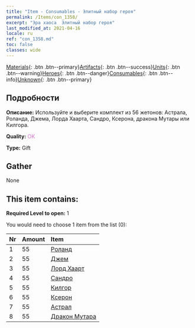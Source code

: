 ```yaml
---
title: "Item - Consumables - Элитный набор героя"
permalink: /Items/con_1358/
excerpt: "Эра хаоса  Элитный набор героя"
last_modified_at: 2021-04-16
locale: ru
ref: "con_1358.md"
toc: false
classes: wide
---
```

 [Materials](/ru/Items/){: .btn .btn--primary}[Artifacts](/ru/Items/Artifacts/){: .btn .btn--success}[Units](/ru/Items/Units/){: .btn .btn--warning}[Heroes](/ru/Items/Heroes/){: .btn .btn--danger}[Consumables](/ru/Items/Consumables/){: .btn .btn--info}[Unknown](/ru/Items/Unknown/){: .btn .btn--primary}

## Подробности
 **Описание:** Используйте и выберите комплект из 56 жетонов: Астрала, Роланда, Джема, Лорда Хаарта, Сандро, Ксерона, дракона Мутары или Килгора.

 **Quality:** <span style="color: #DA70D6">OK</span>

 **Type:** Gift

## Gather

  None

## This item contains:

 **Required Level to open:** 1

 You would need to choose 1 item from the list (0):

  | Nr | Amount |     Item    |
  |:---|:-------|:------------|
  | 1 | 55 | [Роланд](/ru/Items/her_362/) |  | 
  | 2 | 55 | [Джем](/ru/Items/her_369/) |  | 
  | 3 | 55 | [Лорд Хаарт](/ru/Items/her_370/) |  | 
  | 4 | 55 | [Сандро](/ru/Items/her_371/) |  | 
  | 5 | 55 | [Килгор](/ru/Items/her_374/) |  | 
  | 6 | 55 | [Ксерон](/ru/Items/her_383/) |  | 
  | 7 | 55 | [Астрал](/ru/Items/her_388/) |  | 
  | 8 | 55 | [Дракон Мутара](/ru/Items/her_390/) |  | 
